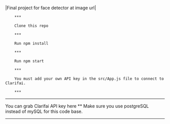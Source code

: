 |Final project for face detector at image url|

        ***
        
        Clone this repo
        
        ***
        
        Run npm install
        
        ***
        
        Run npm start
        
        ***
        
        You must add your own API key in the src/App.js file to connect to Clarifai.
        
        ***

***

You can grab Clarifai API key here
** Make sure you use postgreSQL instead of mySQL for this code base.

***
